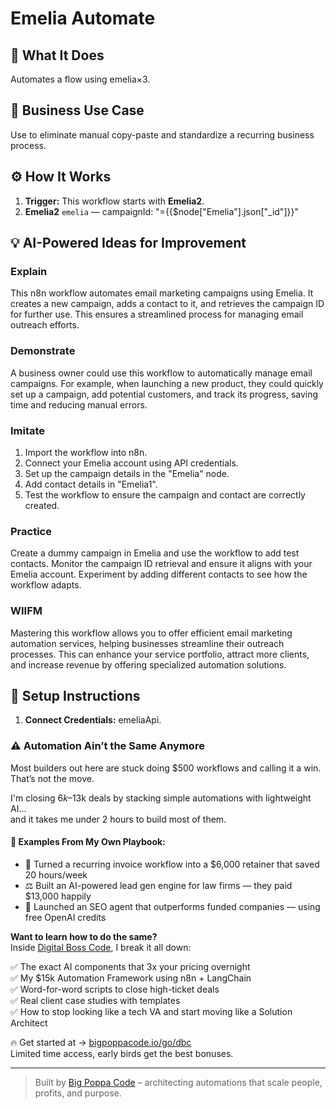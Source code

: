 # Emelia Automate
  ## 🚀 What It Does
  Automates a flow using emelia×3.
  
  ## 💼 Business Use Case
  Use to eliminate manual copy-paste and standardize a recurring business process.
  
  ## ⚙️ How It Works
  1. **Trigger:** This workflow starts with **Emelia2**.
  2. **Emelia2** `emelia` — campaignId: "={{$node["Emelia"].json["_id"]}}"
  
  ## 💡 AI-Powered Ideas for Improvement
  ### Explain
This n8n workflow automates email marketing campaigns using Emelia. It creates a new campaign, adds a contact to it, and retrieves the campaign ID for further use. This ensures a streamlined process for managing email outreach efforts.

### Demonstrate
A business owner could use this workflow to automatically manage email campaigns. For example, when launching a new product, they could quickly set up a campaign, add potential customers, and track its progress, saving time and reducing manual errors.

### Imitate
1. Import the workflow into n8n.
2. Connect your Emelia account using API credentials.
3. Set up the campaign details in the "Emelia" node.
4. Add contact details in "Emelia1".
5. Test the workflow to ensure the campaign and contact are correctly created.

### Practice
Create a dummy campaign in Emelia and use the workflow to add test contacts. Monitor the campaign ID retrieval and ensure it aligns with your Emelia account. Experiment by adding different contacts to see how the workflow adapts.

### WIIFM
Mastering this workflow allows you to offer efficient email marketing automation services, helping businesses streamline their outreach processes. This can enhance your service portfolio, attract more clients, and increase revenue by offering specialized automation solutions.
  
  ## 🔧 Setup Instructions
  1. **Connect Credentials:** emeliaApi.
  
### ⚠️ Automation Ain’t the Same Anymore

Most builders out here are stuck doing $500 workflows and calling it a win.  
That’s not the move.  

I'm closing $6k–$13k deals by stacking simple automations with lightweight AI...  
and it takes me under 2 hours to build most of them.

#### 🧠 Examples From My Own Playbook:
- 🔁 Turned a recurring invoice workflow into a $6,000 retainer that saved 20 hours/week  
- ⚖️ Built an AI-powered lead gen engine for law firms — they paid $13,000 happily  
- 🚀 Launched an SEO agent that outperforms funded companies — using free OpenAI credits  

**Want to learn how to do the same?**  
Inside [Digital Boss Code](https://bigpoppacode.io/go/dbc), I break it all down:

✅ The exact AI components that 3x your pricing overnight  
✅ My $15k Automation Framework using n8n + LangChain  
✅ Word-for-word scripts to close high-ticket deals  
✅ Real client case studies with templates  
✅ How to stop looking like a tech VA and start moving like a Solution Architect  

🔥 Get started at → [bigpoppacode.io/go/dbc](https://bigpoppacode.io/go/dbc)  
Limited time access, early birds get the best bonuses.

---
> Built by [Big Poppa Code](https://bigpoppacode.io) – architecting automations that scale people, profits, and purpose.
  